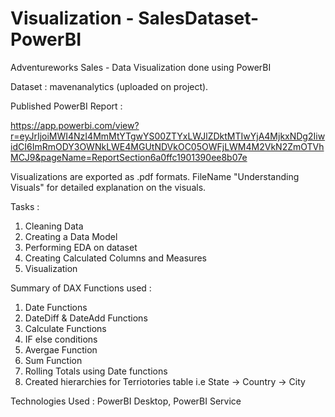# Visualization - SalesDataset- PowerBI

Adventureworks Sales - Data Visualization done using PowerBI

Dataset : mavenanalytics (uploaded on project).

Published PowerBI Report : 

https://app.powerbi.com/view?r=eyJrIjoiMWI4NzI4MmMtYTgwYS00ZTYxLWJlZDktMTIwYjA4MjkxNDg2IiwidCI6ImRmODY3OWNkLWE4MGUtNDVkOC05OWFjLWM4M2VkN2ZmOTVhMCJ9&pageName=ReportSection6a0ffc1901390ee8b07e

Visualizations are exported as .pdf formats.
FileName "Understanding Visuals" for detailed explanation on the visuals.

Tasks : 
  1. Cleaning Data 
  2. Creating a Data Model
  3. Performing EDA on dataset
  4. Creating Calculated Columns and Measures
  5. Visualization

Summary of DAX Functions used :
  1. Date Functions
  2. DateDiff & DateAdd Functions
  3. Calculate Functions
  4. IF else conditions
  5. Avergae Function
  6. Sum Function
  7. Rolling Totals using Date functions
  8. Created hierarchies for Terriotories table i.e State -> Country -> City
  
Technologies Used : PowerBI Desktop, PowerBI Service
